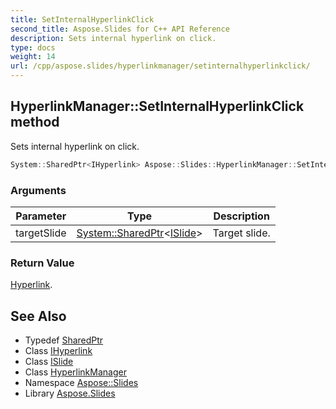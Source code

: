 ```yaml
---
title: SetInternalHyperlinkClick
second_title: Aspose.Slides for C++ API Reference
description: Sets internal hyperlink on click.
type: docs
weight: 14
url: /cpp/aspose.slides/hyperlinkmanager/setinternalhyperlinkclick/
---
```

## HyperlinkManager::SetInternalHyperlinkClick method


Sets internal hyperlink on click.

```cpp
System::SharedPtr<IHyperlink> Aspose::Slides::HyperlinkManager::SetInternalHyperlinkClick(System::SharedPtr<ISlide> targetSlide) override
```


### Arguments

| Parameter | Type | Description |
| --- | --- | --- |
| targetSlide | [System::SharedPtr](../../../system/sharedptr/)\<[ISlide](../../islide/)\> | Target slide. |

### Return Value

[Hyperlink](../../hyperlink/).

## See Also

* Typedef [SharedPtr](../../../system/sharedptr/)
* Class [IHyperlink](../../ihyperlink/)
* Class [ISlide](../../islide/)
* Class [HyperlinkManager](../)
* Namespace [Aspose::Slides](../../)
* Library [Aspose.Slides](../../../)
